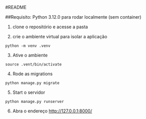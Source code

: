 
#README

##Requisito: Python 3.12.0 para rodar localmente (sem container)

1. clone o repositório e acesse a pasta

2. crie o ambiente virtual para isolar a aplicação

``` 
python -m venv .venv

```

3. Ative o ambiente

``` 
source .vent/bin/activate

```

4. Rode as migrations

``` 
python manage.py migrate

```

5. Start o servidor

```
python manage.py runserver 
```

6. Abra o endereço http://127.0.0.1:8000/